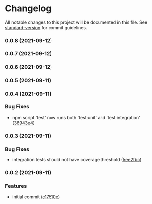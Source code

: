 # Changelog

All notable changes to this project will be documented in this file. See [standard-version](https://github.com/conventional-changelog/standard-version) for commit guidelines.

### 0.0.8 (2021-09-12)

### 0.0.7 (2021-09-12)

### 0.0.6 (2021-09-12)

### 0.0.5 (2021-09-11)

### 0.0.4 (2021-09-11)


### Bug Fixes

* npm script 'test' now runs both 'test:unit' and 'test:integration' ([36943e4](https://github.com/ixuz/iotakingdoms/commit/36943e43f4d52449cfdd678eedd6238dcd3e3edc))

### 0.0.3 (2021-09-11)


### Bug Fixes

* integration tests should not have coverage threshold ([5ee2fbc](https://github.com/ixuz/iotakingdoms/commit/5ee2fbc590b289503bab185e8a34af5c34af8052))

### 0.0.2 (2021-09-11)


### Features

* initial commit ([c17510e](https://github.com/ixuz/iotakingdoms/commit/c17510efe6c92ee69d3e374b60d0dfe733807f23))
